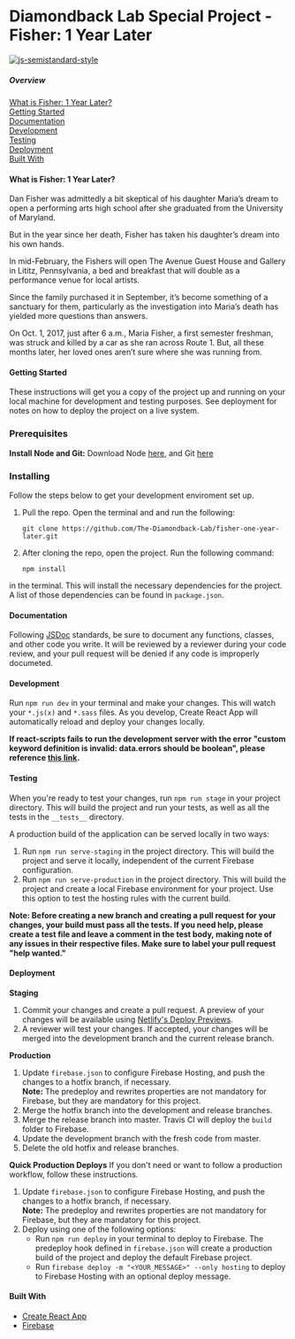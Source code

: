# Diamondback Lab Special Project - Fisher: 1 Year Later

[![js-semistandard-style](https://img.shields.io/badge/code%20style-semistandard-brightgreen.svg?style=flat-square)](https://github.com/Flet/semistandard)


##### Overview
[What is Fisher: 1 Year Later?](#what-is-fisher-1-year-later)  
[Getting Started](#getting-started)  
[Documentation](#documentation)  
[Development](#development)  
[Testing](#testing)  
[Deployment](#deployment)  
[Built With](#built-with)

#### What is Fisher: 1 Year Later?
Dan Fisher was admittedly a bit skeptical of his daughter Maria’s dream to open
a performing arts high school after she graduated from the University of
Maryland.  

But in the year since her death, Fisher has taken his daughter’s dream into his
own hands.  

In mid-February, the Fishers will open The Avenue Guest House and Gallery in
Lititz, Pennsylvania, a bed and breakfast that  will double as a performance
venue for local artists.  

Since the family purchased it in September, it’s become something of a sanctuary
for them, particularly as the investigation into Maria’s death has yielded more
questions than answers.  

On Oct. 1, 2017, just after 6 a.m., Maria Fisher, a first semester freshman, was
struck and killed by a car as she ran across Route 1. But, all these months
later, her loved ones aren’t sure where she was running from.   


#### Getting Started
These instructions will get you a copy of the project up and running on your local machine for development and testing purposes. See deployment for notes on how to deploy the project on a live system.

### Prerequisites
**Install Node and Git:**  Download Node [here](https://nodejs.org/en/download/), and Git [here](https://git-scm.com/downloads)

### Installing
Follow the steps below to get your development enviroment set up.

1.  Pull the repo. Open the terminal and and run the following:

    ```
    git clone https://github.com/The-Diamondback-Lab/fisher-one-year-later.git
    ```

2.  After cloning the repo, open the project. Run the following command:

    ```
    npm install
    ```

   in the terminal. This will install the necessary dependencies for the
   project. A list of those dependencies can be found in `package.json`.

#### Documentation
Following [JSDoc](http://usejsdoc.org/) standards, be sure to document any functions, classes, and other
code you write. It will be reviewed by a reviewer during your code review, and
your pull request will be denied if any code is improperly documeted.

#### Development
Run `npm run dev` in your terminal and make your changes. This will watch your
`*.js(x)` and `*.sass` files. As you develop, Create React App will
automatically reload and deploy your changes locally.

**If react-scripts fails to run the development server with the error "custom
keyword definition is invalid: data.errors should be boolean", please reference
[this link](https://github.com/webpack/webpack/issues/8768#issuecomment-462090327).**

#### Testing
When you're ready to test your changes, run `npm run stage` in your project
directory. This will build the project and run your tests, as well as all the tests in the `__tests__` directory.  

A production build of the application can be served locally in two ways:
1. Run `npm run serve-staging` in the project directory. This will build the
   project and serve it locally, independent of the current Firebase configuration.
2. Run `npm run serve-production` in the project directory. This will build the project and
   create a local Firebase environment for your project. Use this option to test
   the hosting rules with the current build.

**Note: Before creating a new branch and creating a pull request for your
changes, your build must pass all the tests. If you need help, please create a
test file and leave a comment in the test body, making note of any issues in
their respective files. Make sure to label your pull request "help wanted."**

#### Deployment
**Staging**
1. Commit your changes and create a pull request. A preview of your changes will
   be available using [Netlify's Deploy Previews][1].
2. A reviewer will test your changes. If accepted, your changes will be merged
   into the development branch and the current release branch.

**Production**
1. Update `firebase.json` to configure Firebase Hosting, and push the changes
   to a hotfix branch, if necessary.  
   **Note:** The predeploy and rewrites properties are not mandatory for
   Firebase, but they are mandatory for this project.  
2. Merge the hotfix branch into the development and release branches.
3. Merge the release branch into master. Travis CI will deploy the `build`
   folder to Firebase.
4. Update the development branch with the fresh code from master.
5. Delete the old hotfix and release branches.

**Quick Production Deploys**
If you don't need or want to follow a production workflow, follow these
instructions.
1. Update `firebase.json` to configure Firebase Hosting, and push the changes
   to a hotfix branch, if necessary.  
   **Note:** The predeploy and rewrites properties are not mandatory for
   Firebase, but they are mandatory for this project.  
2. Deploy using one of the following options:
   - Run `npm run deploy` in your terminal to deploy to Firebase. The predeploy
     hook defined in `firebase.json` will create a production build of the
     project and deploy the default Firebase project. 
   - Run `firebase deploy -m "<YOUR_MESSAGE>" --only hosting` to deploy to
     Firebase Hosting with an optional deploy message.


#### Built With
- [Create React App](https://github.com/facebook/create-react-app)
- [Firebase](https://firebase.google.com/docs/web/setup)

[1]: https://www.netlify.com/blog/2016/07/20/introducing-deploy-previews-in-netlify/?_ga=2.240121859.1458332513.1549763090-1097346967.1549120139